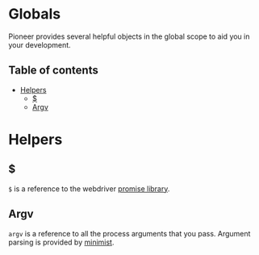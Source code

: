 Globals
===========

Pioneer provides several helpful objects in the global scope to aid you in your development.


## Table of contents

* [Helpers](#helpers)
  * [$](#promise)
  * [Argv](#argv)

# Helpers

## <a name='promise'></a>$

`$` is a reference to the webdriver [promise library](http://selenium.googlecode.com/git/docs/api/javascript/namespace_webdriver_promise.html).

## Argv

`argv` is a reference to all the process arguments that you pass.
Argument parsing is provided by [minimist](https://github.com/substack/minimist).
